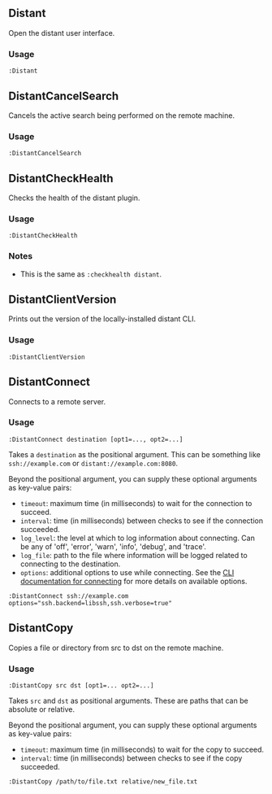 ## Distant

Open the distant user interface.

### Usage

```
:Distant
```

## DistantCancelSearch

Cancels the active search being performed on the remote machine.

### Usage

```
:DistantCancelSearch
```

## DistantCheckHealth

Checks the health of the distant plugin.

### Usage

```
:DistantCheckHealth
```

### Notes

* This is the same as `:checkhealth distant`.

## DistantClientVersion

Prints out the version of the locally-installed distant CLI.

### Usage

```
:DistantClientVersion
```

## DistantConnect

Connects to a remote server.

### Usage

```
:DistantConnect destination [opt1=..., opt2=...]
```

Takes a `destination` as the positional argument. This can be something like
`ssh://example.com` or `distant://example.com:8080`.

Beyond the positional argument, you can supply these optional arguments as
key-value pairs:

* `timeout`: maximum time (in milliseconds) to wait for the connection to
  succeed.
* `interval`: time (in milliseconds) between checks to see if the connection
  succeeded.
* `log_level`: the level at which to log information about connecting. Can be
  any of 'off', 'error', 'warn', 'info', 'debug', and 'trace'.
* `log_file`: path to the file where information will be logged related to
  connecting to the destination.
* `options`: additional options to use while connecting. See the [CLI
  documentation for connecting](/reference/cli/commands/connect/) for more
  details on available options.

```title="Example"
:DistantConnect ssh://example.com options="ssh.backend=libssh,ssh.verbose=true"
```

## DistantCopy

Copies a file or directory from src to dst on the remote machine.

### Usage

```
:DistantCopy src dst [opt1=... opt2=...]
```

Takes `src` and `dst` as positional arguments. These are paths that can be
absolute or relative.

Beyond the positional argument, you can supply these optional arguments as
key-value pairs:

* `timeout`: maximum time (in milliseconds) to wait for the copy to succeed.
* `interval`: time (in milliseconds) between checks to see if the copy
  succeeded.

```title="Example"
:DistantCopy /path/to/file.txt relative/new_file.txt
```
